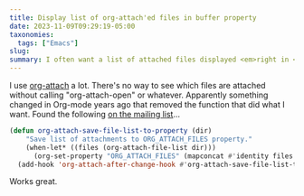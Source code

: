 ```yaml
---
title: Display list of org-attach'ed files in buffer property
date: 2023-11-09T09:29:19-05:00
taxonomies:
  tags: ["Emacs"]
slug: 
summary: I often want a list of attached files displayed <em>right in </em>the org-mode file.
---
```


I use [org-attach](https://orgmode.org/manual/Attachments.html) a lot. There's no way to see which files are attached without calling "org-attach-open" or whatever. Apparently something changed in Org-mode years ago that removed the function that did what I want. Found the following [on the mailing list](https://list.orgmode.org/87sg70vsvy.fsf@localhost/)...

```lisp
(defun org-attach-save-file-list-to-property (dir)
    "Save list of attachments to ORG_ATTACH_FILES property."
    (when-let* ((files (org-attach-file-list dir)))
      (org-set-property "ORG_ATTACH_FILES" (mapconcat #'identity files ", "))))
  (add-hook 'org-attach-after-change-hook #'org-attach-save-file-list-to-property)
```

Works great.

